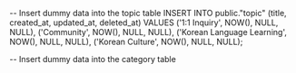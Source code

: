 -- Insert dummy data into the topic table
INSERT INTO public."topic" (title, created_at, updated_at, deleted_at) VALUES
('1:1 Inquiry', NOW(), NULL, NULL),
('Community', NOW(), NULL, NULL),
('Korean Language Learning', NOW(), NULL, NULL),
('Korean Culture', NOW(), NULL, NULL);

-- Insert dummy data into the category table

<!-- -- topic 테이블에 더미 데이터 삽입
INSERT INTO public."topic" (title, created_at, updated_at, deleted_at) VALUES
('1:1 문의', NOW(), NULL, NULL),
('커뮤니티', NOW(), NULL, NULL),
('한국어 학습', NOW(), NULL, NULL),
('한국 문화', NOW(), NULL, NULL), -->
